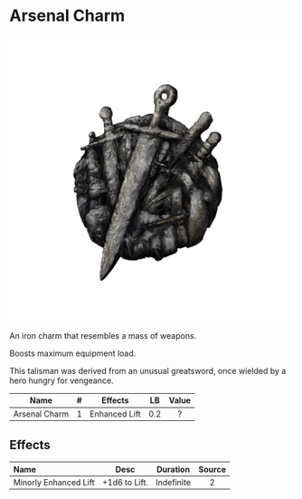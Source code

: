 # Arsenal Charm

![Copyrighted Image](ArsenalCharm.png)



An iron charm that resembles a mass of weapons.

Boosts maximum equipment load.

This talisman was derived from an unusual greatsword, once wielded by a hero hungry for vengeance.



|     Name     | # |    Effects    | LB | Value |
| :-----------: | :-: | :-----------: | :-: | :---: |
| Arsenal Charm | 1 | Enhanced Lift | 0.2 |   ?   |

## Effects

| Name                  |    Desc    |  Duration  | Source |
| :-------------------- | :-----------: | :--------: | :-----------: |
| Minorly Enhanced Lift | +1d6 to Lift. | Indefinite |       2       |

